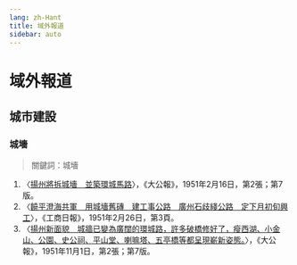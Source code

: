 ```yaml
---
lang: zh-Hant
title: 域外報道
sidebar: auto
---
```


# 域外報道
## 城市建設
### 城墻
> 關鍵詞：城墻
1. 〈[揚州將拆城墻　並築環城馬路](https://mmis.hkpl.gov.hk/coverpage/-/coverpage/view?_coverpage_WAR_mmisportalportlet_hsf=%E5%9F%8E%E5%A2%BB&p_r_p_-1078056564_c=QF757YsWv59H%2FuxqfBwEJK9ZHgEMCU%2Fv&_coverpage_WAR_mmisportalportlet_o=36&_coverpage_WAR_mmisportalportlet_actual_q=%28%20verbatim_dc.collection%3A%28%22Old%5C%20HK%5C%20Newspapers%22%29%20%29%20AND+%28%20%28%20allTermsMandatory%3A%28true%29%20OR+all_dc.title%3A%28%E5%9F%8E%E5%A2%BB%29%20OR+all_dc.creator%3A%28%E5%9F%8E%E5%A2%BB%29%20OR+all_dc.contributor%3A%28%E5%9F%8E%E5%A2%BB%29%20OR+all_dc.subject%3A%28%E5%9F%8E%E5%A2%BB%29%20OR+fulltext%3A%28%E5%9F%8E%E5%A2%BB%29%20OR+all_dc.description%3A%28%E5%9F%8E%E5%A2%BB%29%20%29%20%29&_coverpage_WAR_mmisportalportlet_sort_order=asc&_coverpage_WAR_mmisportalportlet_sort_field=dc.publicationdate_bsort)〉，《大公報》，1951年2月16日，第2張；第7版。
2. 〈[饒平澄海共軍　用城墻舊磚　建工事公路　廣州石歧綫公路　定下月初旬興工](https://mmis.hkpl.gov.hk/coverpage/-/coverpage/view?_coverpage_WAR_mmisportalportlet_hsf=%E5%9F%8E%E5%A2%BB&p_r_p_-1078056564_c=QF757YsWv5%2Bh5KT9sfcXnDnSgRvluE4v&_coverpage_WAR_mmisportalportlet_o=37&_coverpage_WAR_mmisportalportlet_actual_q=%28%20verbatim_dc.collection%3A%28%22Old%5C%20HK%5C%20Newspapers%22%29%20%29%20AND+%28%20%28%20allTermsMandatory%3A%28true%29%20OR+all_dc.title%3A%28%E5%9F%8E%E5%A2%BB%29%20OR+all_dc.creator%3A%28%E5%9F%8E%E5%A2%BB%29%20OR+all_dc.contributor%3A%28%E5%9F%8E%E5%A2%BB%29%20OR+all_dc.subject%3A%28%E5%9F%8E%E5%A2%BB%29%20OR+fulltext%3A%28%E5%9F%8E%E5%A2%BB%29%20OR+all_dc.description%3A%28%E5%9F%8E%E5%A2%BB%29%20%29%20%29&_coverpage_WAR_mmisportalportlet_sort_order=asc&_coverpage_WAR_mmisportalportlet_sort_field=dc.publicationdate_bsort)〉，《工商日報》，1951年2月26日，第3頁。
3. 〈[揚州新面貌　城牆已變為廣闊的環城路，許多破橋修好了，瘦西湖、小金山、公園、史公祠、平山堂、喇嘛塔、五亭橋等都呈現嶄新姿態。](https://mmis.hkpl.gov.hk/coverpage/-/coverpage/view?_coverpage_WAR_mmisportalportlet_hsf=%E5%9F%8E%E5%A2%BB&p_r_p_-1078056564_c=QF757YsWv59H%2FuxqfBwEJJxNYhx4Z3j7&_coverpage_WAR_mmisportalportlet_o=38&_coverpage_WAR_mmisportalportlet_actual_q=%28%20verbatim_dc.collection%3A%28%22Old%5C%20HK%5C%20Newspapers%22%29%20%29%20AND+%28%20%28%20allTermsMandatory%3A%28true%29%20OR+all_dc.title%3A%28%E5%9F%8E%E5%A2%BB%29%20OR+all_dc.creator%3A%28%E5%9F%8E%E5%A2%BB%29%20OR+all_dc.contributor%3A%28%E5%9F%8E%E5%A2%BB%29%20OR+all_dc.subject%3A%28%E5%9F%8E%E5%A2%BB%29%20OR+fulltext%3A%28%E5%9F%8E%E5%A2%BB%29%20OR+all_dc.description%3A%28%E5%9F%8E%E5%A2%BB%29%20%29%20%29&_coverpage_WAR_mmisportalportlet_sort_order=asc&_coverpage_WAR_mmisportalportlet_sort_field=dc.publicationdate_bsort)〉，《大公報》，1951年11月1日，第2張；第7版。